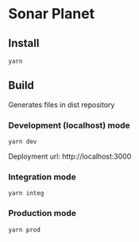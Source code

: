 # Sonar Planet

## Install
```
yarn
```

## Build
Generates files in dist repository

### Development (localhost) mode
```
yarn dev
```
Deployment url: http://localhost:3000


### Integration mode
```
yarn integ
```

### Production mode
```
yarn prod
```
